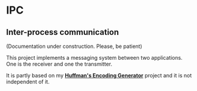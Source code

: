 # IPC
## Inter-process communication
(Documentation under construction. Please, be patient)

This project implements a messaging system between two applications. One is the receiver and one the transmitter.

It is partly based on my **[Huffman's Encoding Generator](https://github.com/antonioastorino/HEG)** project and it is not independent of it.